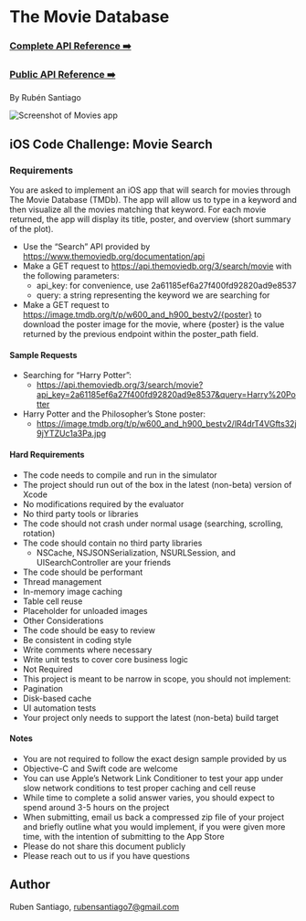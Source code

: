 # __The Movie Database__
### __[Complete API Reference ➡️](https://rubensantiago.github.io/themoviedatabase-api-reference)__
### __[Public API Reference ➡️](https://rubensantiago.github.io/themoviedatabase-api-reference/public)__
By Rubén Santiago

![Screenshot of Movies app](https://rubensantiago.github.io/themoviedatabase-api-reference/screenshot.png)

## iOS Code Challenge: Movie Search
### Requirements
You are asked to implement an iOS app that will search for movies through The Movie Database (TMDb). The app will allow us to type in a keyword and then visualize all the movies matching that keyword. For each movie returned, the app will display its title, poster, and overview (short summary of the plot).

- Use the “Search” API provided by https://www.themoviedb.org/documentation/api
- Make a GET request to https://api.themoviedb.org/3/search/movie with the following parameters:
    - api_key: for convenience, use 2a61185ef6a27f400fd92820ad9e8537
    - query: a string representing the keyword we are searching for
- Make a GET request to https://image.tmdb.org/t/p/w600_and_h900_bestv2/{poster} to download the poster image for the movie, where {poster} is the value returned by the previous endpoint within the poster_path field.

#### Sample Requests
- Searching for “Harry Potter”: 
    - https://api.themoviedb.org/3/search/movie?api_key=2a61185ef6a27f400fd92820ad9e8537&query=Harry%20Potter
- Harry Potter and the Philosopher’s Stone poster: 
    - https://image.tmdb.org/t/p/w600_and_h900_bestv2/lR4drT4VGfts32j9jYTZUc1a3Pa.jpg

#### Hard Requirements
- The code needs to compile and run in the simulator
- The project should run out of the box in the latest (non-beta) version of Xcode
- No modifications required by the evaluator
- No third party tools or libraries
- The code should not crash under normal usage (searching, scrolling, rotation)
- The code should contain no third party libraries
    - NSCache, NSJSONSerialization, NSURLSession, and UISearchController are your friends
- The code should be performant
- Thread management
- In-memory image caching
- Table cell reuse
- Placeholder for unloaded images
- Other Considerations
- The code should be easy to review
- Be consistent in coding style
- Write comments where necessary
- Write unit tests to cover core business logic
- Not Required
- This project is meant to be narrow in scope, you should not implement:
- Pagination
- Disk-based cache
- UI automation tests
- Your project only needs to support the latest (non-beta) build target

#### Notes
- You are not required to follow the exact design sample provided by us
- Objective-C and Swift code are welcome
- You can use Apple’s Network Link Conditioner to test your app under slow network conditions to test proper caching and cell reuse
- While time to complete a solid answer varies, you should expect to spend around 3-5 hours on the project
- When submitting, email us back a compressed zip file of your project and briefly outline what you would implement, if you were given more time, with the intention of submitting to the App Store
- Please do not share this document publicly
- Please reach out to us if you have questions

## Author

Ruben Santiago, rubensantiago7@gmail.com
